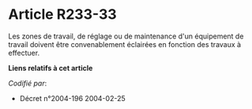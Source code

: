 # Article R233-33

Les zones de travail, de réglage ou de maintenance d'un équipement de travail doivent être convenablement éclairées en
fonction des travaux à effectuer.

**Liens relatifs à cet article**

_Codifié par_:

  - Décret n°2004-196 2004-02-25

